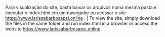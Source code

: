 Para visualização do site, basta baixar os arquivos numa mesma pasta e executar o index.html em um navegador ou acessar o site https://www.larissabarbosapsi.online . |
To view the site, simply download the files in the same folder and run index.html in a browser or access the website https://www.larissabarbosapsi.online.
